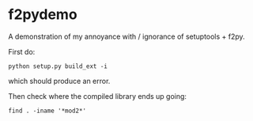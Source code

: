 f2pydemo
========

A demonstration of my annoyance with / ignorance of setuptools + f2py.

First do:
```
python setup.py build_ext -i
```
which should produce an error.

Then check where the compiled library ends up going:
```
find . -iname '*mod2*'
```
